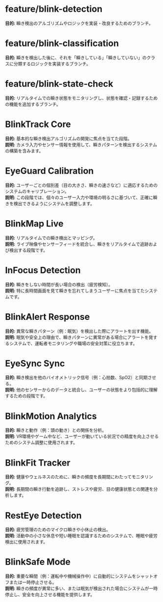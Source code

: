 # feature/blink-detection
**目的:** 瞬き検出のアルゴリズムやロジックを実装・改良するためのブランチ。

# feature/blink-classification
**目的:** 瞬きを検出した後に、それを「瞬きしている」「瞬きしていない」のクラスに分類するロジックを実装するブランチ。

# feature/blink-state-check
**目的:** リアルタイムでの瞬き状態をモニタリングし、状態を確認・記録するための機能を追加するブランチ。

# BlinkTrack Core
**目的:** 基本的な瞬き検出アルゴリズムの開発に焦点を当てた段階。  
**説明:** カメラ入力やセンサー情報を使用して、瞬きパターンを検出するシステムの構築を含みます。

# EyeGuard Calibration
**目的:** ユーザーごとの個別差（目の大きさ、瞬きの速さなど）に適応するためのシステムのキャリブレーション。  
**説明:** この段階では、個々のユーザー入力や環境の明るさに基づいて、正確に瞬きを検出できるようにシステムを調整します。

# BlinkMap Live
**目的:** リアルタイムでの瞬き検出とマッピング。  
**説明:** ライブ映像やセンサーフィードを統合し、瞬きをリアルタイムで追跡および検出する段階です。

# InFocus Detection
**目的:** 瞬きをしない時間が長い場合の検出（疲労検知）。  
**説明:** 特に長時間画面を見て瞬きを忘れてしまうユーザーに焦点を当てたシステムです。

# BlinkAlert Response
**目的:** 異常な瞬きパターン（例：眠気）を検出した際にアラートを出す機能。  
**説明:** 眠気や安全上の理由で、瞬きパターンに異常がある場合にアラートを発するシステムで、運転者モニタリングや職場の安全対策に役立ちます。

# EyeSync Sync
**目的:** 瞬き検出を他のバイオメトリック信号（例：心拍数、SpO2）と同期させる。  
**説明:** 他のセンサーからのデータと統合し、ユーザーの状態をより包括的に理解するための段階です。

# BlinkMotion Analytics
**目的:** 瞬きと動作（例：頭の動き）との関係を分析。  
**説明:** VR環境やゲーム中など、ユーザーが動いている状況での精度を向上させるためのシステム調整に使用されます。

# BlinkFit Tracker
**目的:** 健康やウェルネスのために、瞬きの頻度を長期間にわたってモニタリング。  
**説明:** 長期間の瞬き行動を追跡し、ストレスや疲労、目の健康状態との関連を分析します。

# RestEye Detection
**目的:** 疲労管理のためのマイクロ瞬きや小休止の検出。  
**説明:** 活動中の小さな休息や短い睡眠を認識するためのシステムで、睡眠や疲労検出に使用されます。

# BlinkSafe Mode
**目的:** 重要な瞬間（例：運転中や機械操作中）に自動的にシステムをシャットオフまたは一時停止させる。  
**説明:** 瞬きの頻度が異常に多い、または眠気が検出された場合にシステムが一時停止し、安全を向上させる機能を提供します。
